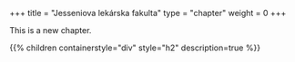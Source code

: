 +++
title = "Jesseniova lekárska fakulta"
type = "chapter"
weight = 0
+++

This is a new chapter.

{{% children containerstyle="div" style="h2" description=true %}}